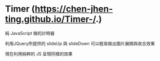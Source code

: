 # Timer (https://chen-jhen-ting.github.io/Timer-/.)

純 JavaScript 做的計時器

利用JQuery所提供的 slideUp 與 slideDown 可以輕易做出圖片展開與收合效果

現在利用純粹的 JS 呈現同樣的效果
